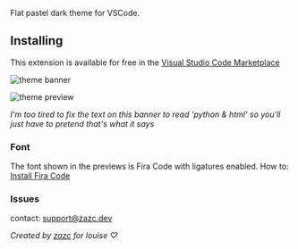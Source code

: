 
Flat pastel dark theme for VSCode. 


## Installing

This extension is available for free in the [Visual Studio Code Marketplace](https://marketplace.visualstudio.com/items/zazcdev.ghostlouise)  

![theme banner](https://i.ibb.co/tbfhtpP/themebanner.png)

![theme preview](https://i.ibb.co/Wt5YDpW/themeexamples.png)

*I'm too tired to fix the text on this banner to read 'python & html' so you'll just have to pretend that's what it says*

### Font

The font shown in the previews is Fira Code with ligatures enabled.
How to: [Install Fira Code](https://github.com/tonsky/FiraCode/wiki/VS-Code-Instructions)


### Issues

contact: support@zazc.dev 


*Created by [zazc](https://github.com/zazcdev) for louise ♡*




